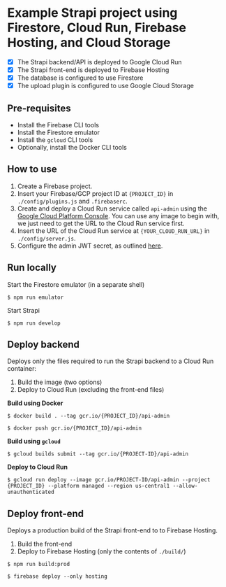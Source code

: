 # Example Strapi project using Firestore, Cloud Run, Firebase Hosting, and Cloud Storage

- [x] The Strapi backend/API is deployed to Google Cloud Run
- [x] The Strapi front-end is deployed to Firebase Hosting
- [x] The database is configured to use Firestore
- [x] The upload plugin is configured to use Google Cloud Storage

## Pre-requisites

- Install the Firebase CLI tools
- Install the Firestore emulator
- Install the `gcloud` CLI tools
- Optionally, install the Docker CLI tools

## How to use

1. Create a Firebase project.
2. Insert your Firebase/GCP project ID at `{PROJECT_ID}` in `./config/plugins.js` and `.firebaserc`.
3. Create and deploy a Cloud Run service called `api-admin` using the [Google Cloud Platform Console](https://console.cloud.google.com/run). You can use any image to begin with, we just need to get the URL to the Cloud Run service first.
4. Insert the URL of the Cloud Run service at `{YOUR_CLOUD_RUN_URL}` in `./config/server.js`.
5. Configure the admin JWT secret, as outlined [here](https://strapi.io/documentation/v3.x/migration-guide/migration-guide-3.0.x-to-3.1.x.html#_2-define-the-admin-jwt-token).

## Run locally

Start the Firestore emulator (in a separate shell)

`$ npm run emulator`

Start Strapi

`$ npm run develop`


## Deploy backend

Deploys only the files required to run the Strapi backend to a Cloud Run container:

1. Build the image (two options)
2. Deploy to Cloud Run (excluding the front-end files)

**Build using Docker**

`$ docker build . --tag gcr.io/{PROJECT_ID}/api-admin`

`$ docker push gcr.io/{PROJECT_ID}/api-admin`


**Build using `gcloud`**

`$ gcloud builds submit --tag gcr.io/{PROJECT-ID}/api-admin`


**Deploy to Cloud Run**

`$ gcloud run deploy --image gcr.io/PROJECT-ID/api-admin --project {PROJECT_ID} --platform managed --region us-central1 --allow-unauthenticated`



## Deploy front-end

Deploys a production build of the Strapi front-end to to Firebase Hosting. 

1. Build the front-end
2. Deploy to Firebase Hosting (only the contents of `./build/`)

`$ npm run build:prod`

`$ firebase deploy --only hosting`
